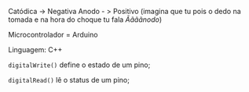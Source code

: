 Catódica -> Negativa
Anodo - > Positivo (imagina que tu pois o dedo na tomada e na hora do choque tu fala *Ããããnodo*)

Microcontrolador = Arduino

Linguagem: C++

`digitalWrite()` define o estado de um pino;

`digitalRead()` lê o status de um pino;